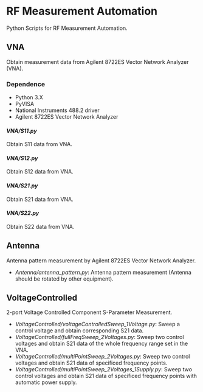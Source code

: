 # RF Measurement Automation
Python Scripts for RF Measurement Automation.

## VNA
Obtain measurement data from Agilent 8722ES Vector Network Analyzer (VNA).
### Dependence
- Python 3.X
- PyVISA
- National Instruments 488.2 driver
- Agilent 8722ES Vector Network Analyzer

#### *VNA/S11.py*
Obtain S11 data from VNA.
#### *VNA/S12.py*
Obtain S12 data from VNA.
#### *VNA/S21.py*
Obtain S21 data from VNA.
#### *VNA/S22.py*
Obtain S22 data from VNA.

## Antenna
Antenna pattern measurement by Agilent 8722ES Vector Network Analyzer.
- *Antenna/antenna_pattern.py*: Antenna pattern measurement (Antenna should be rotated by other equipment).

## VoltageControlled
2-port Voltage Controlled Component S-Parameter Measurement.
- *VoltageControlled/voltageControlledSweep_1Voltage.py*: Sweep a control voltage and obtain corresponding S21 data.
- *VoltageControlled/fullFreqSweep_2Voltages.py*: Sweep two control voltages and obtain S21 data of the whole frequency range set in the VNA.
- *VoltageControlled/multiPointSweep_2Voltages.py*: Sweep two control voltages and obtain S21 data of specificed frequency points.
- *VoltageControlled/multiPointSweep_2Voltages_1Supply.py*: Sweep two control voltages and obtain S21 data of specificed frequency points with automatic power supply.
